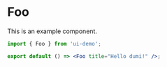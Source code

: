 # Foo

This is an example component.

```jsx
import { Foo } from 'ui-demo';

export default () => <Foo title="Hello dumi!" />;
```
